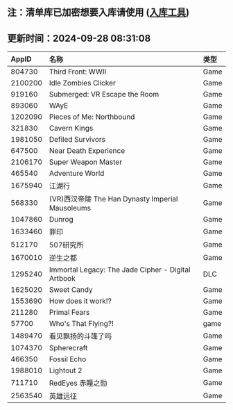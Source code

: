 ## 注：清单库已加密想要入库请使用 ([入库工具](https://github.com/BlankTMing/ManifestAutoUpdate/releases))

## 更新时间：2024-09-28 08:31:08
| AppID | 名称 | 类型  |
| :-------------------- | :----------------------------- | :----------- |
| 804730 | Third Front: WWII| Game |
| 2100200 | Idle Zombies Clicker| Game |
| 919160 | Submerged: VR Escape the Room| Game |
| 893060 | WAyE| Game |
| 1202090 | Pieces of Me: Northbound| Game |
| 321830 | Cavern Kings| Game |
| 1981050 | Defiled Survivors| Game |
| 647500 | Near Death Experience| Game |
| 2106170 | Super Weapon Master| Game |
| 465540 | Adventure World| Game |
| 1675940 | 江湖行| Game |
| 568330 | (VR)西汉帝陵 The Han Dynasty Imperial Mausoleums| Game |
| 1047860 | Dunrog| Game |
| 1633460 | 罪印| Game |
| 512170 | 507研究所| Game |
| 1670010 | 逆生之都| Game |
| 1295240 | Immortal Legacy: The Jade Cipher - Digital Artbook| DLC |
| 1625020 | Sweet Candy| Game |
| 1553690 | How does it work!?| Game |
| 211280 | Primal Fears| Game |
| 57700 | Who's That Flying?!| game |
| 1489470 | 看见飘扬的斗篷了吗| Game |
| 1074370 | Spherecraft| Game |
| 466350 | Fossil Echo| Game |
| 1988010 | Lightout 2| Game |
| 711710 | RedEyes 赤瞳之勋| Game |
| 2563540 | 英雄远征| Game |

